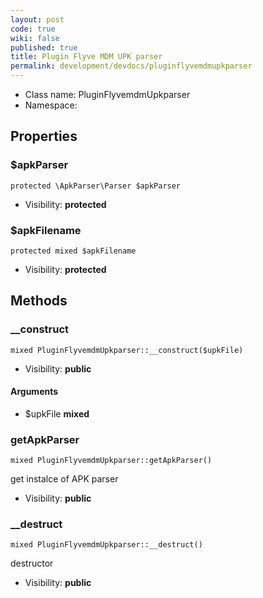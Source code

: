 ```yaml
---
layout: post
code: true
wiki: false
published: true
title: Plugin Flyve MDM UPK parser
permalink: development/devdocs/pluginflyvemdmupkparser
---
```


* Class name: PluginFlyvemdmUpkparser
* Namespace: 





Properties
----------


### $apkParser

    protected \ApkParser\Parser $apkParser





* Visibility: **protected**


### $apkFilename

    protected mixed $apkFilename





* Visibility: **protected**


Methods
-------


### __construct

    mixed PluginFlyvemdmUpkparser::__construct($upkFile)





* Visibility: **public**


#### Arguments
* $upkFile **mixed**



### getApkParser

    mixed PluginFlyvemdmUpkparser::getApkParser()

get instalce of APK parser



* Visibility: **public**




### __destruct

    mixed PluginFlyvemdmUpkparser::__destruct()

destructor



* Visibility: **public**



